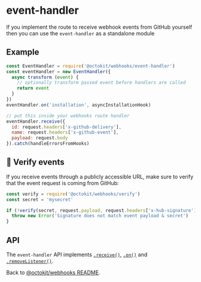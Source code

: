 # event-handler

If you implement the route to receive webhook events from GitHub yourself then you can use the `event-handler` as a standalone module

## Example

```js
const EventHandler = require('@octokit/webhooks/event-handler')
const eventHandler = new EventHandler({
  async transform (event) {
    // optionally transform passed event before handlers are called
    return event
  }
})
eventHandler.on('installation', asyncInstallationHook)

// put this inside your webhooks route handler
eventHandler.receive({
  id: request.headers['x-github-delivery'],
  name: request.headers['x-github-event'],
  payload: request.body
}).catch(handleErrorsFromHooks)
```

## 🚨 Verify events

If you receive events through a publicly accessible URL, make sure to verify that the event request is coming from GitHub:

```js
const verify = require('@octokit/webhooks/verify')
const secret = 'mysecret'

if (!verify(secret, request.payload, request.headers['x-hub-signature'])) {
  throw new Error('Signature does not match event payload & secret')
}
```

## API

The `event-handler` API implements [`.receive()`](../#webhooksreceive), [`.on()`](../#webhookson) and [`.removeListener()`](../#webhooksremovelistener).

Back to [@octokit/webhooks README](..).

